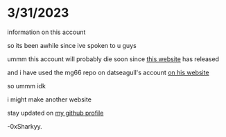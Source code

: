 # 3/31/2023
information on this account

so its been awhile since ive spoken to u guys

ummm this account will probably die soon since [this website](https://ubg.vercel.app) has released

and i have used the mg66 repo on datseagull's account [on his website](https://datseagull.github.io)

so ummm idk

i might make another website

stay updated on [my github profile](https://github.com/0xSharkyy)

-0xSharkyy.
